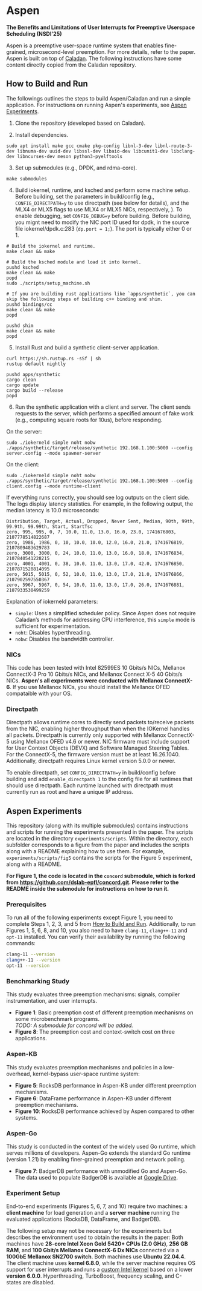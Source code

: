 # Aspen

**The Benefits and Limitations of User Interrupts for Preemptive Userspace Scheduling (NSDI'25)**

Aspen is a preemptive user-space runtime system that enables fine-grained, microsecond-level preemption. 
For more details, refer to the paper. 
Aspen is built on top of [Caladan](https://github.com/shenango/caladan.git).
The following instructions have some content directly copied from the Caladan repository.

## How to Build and Run 

The followings outlines the steps to build Aspen/Caladan and run a simple application. 
For instructions on running Aspen's experiments, see [Aspen Experiments](#aspen-experiments).

1) Clone the repository (developed based on Caladan).

2) Install dependencies.

```
sudo apt install make gcc cmake pkg-config libnl-3-dev libnl-route-3-dev libnuma-dev uuid-dev libssl-dev libaio-dev libcunit1-dev libclang-dev libncurses-dev meson python3-pyelftools
```

3) Set up submodules (e.g., DPDK, and rdma-core).

```
make submodules
```

4) Build iokernel, runtime, and ksched and perform some machine setup.
Before building, set the parameters in build/config 
(e.g., `CONFIG_DIRECTPATH=y` to use directpath (see below for details), 
and the MLX4 or MLX5 flags to use MLX4 or MLX5 NICs, respectively, ). 
To enable debugging, set `CONFIG_DEBUG=y` before building. 
Before building, you mignt need to modify the NIC port ID used for dpdk,
in the source file iokernel/dpdk.c:283 (`dp.port = 1;`). 
The port is typically either 0 or 1.

```
# Build the iokernel and runtime.
make clean && make

# Build the ksched module and load it into kernel.
pushd ksched
make clean && make
popd
sudo ./scripts/setup_machine.sh

# If you are building rust applications like `apps/synthetic`, you can skip the following steps of building c++ binding and shim.
pushd bindings/cc
make clean && make
popd

pushd shim
make clean && make
popd
```

5) Install Rust and build a synthetic client-server application.

```
curl https://sh.rustup.rs -sSf | sh
rustup default nightly
```
```
pushd apps/synthetic
cargo clean
cargo update
cargo build --release
popd
```

6) Run the synthetic application with a client and server. The client
sends requests to the server, which performs a specified amount of
fake work (e.g., computing square roots for 10us), before responding.

On the server:
```
sudo ./iokerneld simple noht nobw 
./apps/synthetic/target/release/synthetic 192.168.1.100:5000 --config server.config --mode spawner-server
```

On the client:
```
sudo ./iokerneld simple noht nobw
./apps/synthetic/target/release/synthetic 192.168.1.100:5000 --config client.config --mode runtime-client
```

If everything runs correctly, you should see log outputs on the client side. The logs display latency statistics.
For example, in the following output, the median latency is 10.0 microseconds:
```
Distribution, Target, Actual, Dropped, Never Sent, Median, 90th, 99th, 99.9th, 99.99th, Start, StartTsc
zero, 995, 995, 0, 7, 10.0, 11.0, 13.0, 16.0, 23.0, 1741676803, 2107778514822687
zero, 1986, 1986, 0, 10, 10.0, 10.0, 12.0, 16.0, 21.0, 1741676819, 2107809483629783
zero, 3000, 3000, 0, 24, 10.0, 11.0, 13.0, 16.0, 18.0, 1741676834, 2107840541228215
zero, 4001, 4001, 0, 38, 10.0, 11.0, 13.0, 17.0, 42.0, 1741676850, 2107871528814095
zero, 5015, 5015, 0, 52, 10.0, 11.0, 13.0, 17.0, 21.0, 1741676866, 2107902597550367
zero, 5967, 5967, 0, 54, 10.0, 11.0, 13.0, 17.0, 26.0, 1741676881, 2107933530499259
```

Explanation of iokerneld parameters: 
- `simple`: Uses a simplified scheduler policy. 
Since Aspen does not require Caladan’s methods for addressing CPU interference, this `simple` mode is sufficient for experimentation.
- `noht`: Disables hyperthreading.
- `nobw`: Disables the bandwidth controller.


### NICs
This code has been tested with Intel 82599ES 10 Gbits/s NICs, Mellanox ConnectX-3 Pro 10 Gbits/s NICs, and Mellanox Connect X-5 40 Gbits/s NICs. **Aspen's all experiments were conducted with Mellanox ConnectX-6**. If you use Mellanox NICs, you should install the Mellanox OFED compataible with your OS. 


### Directpath
Directpath allows runtime cores to directly send packets to/receive packets from the NIC, enabling
higher throughput than when the IOKernel handles all packets.
Directpath is currently only supported with Mellanox ConnectX-5 using Mellanox OFED v4.6 or newer.
NIC firmware must include support for User Context Objects (DEVX) and Software Managed Steering Tables.
For the ConnectX-5, the firmware version must be at least 16.26.1040. Additionally, directpath requires
Linux kernel version 5.0.0 or newer.

To enable directpath, set `CONFIG_DIRECTPATH=y` in build/config before building and add `enable_directpath 1`
to the config file for all runtimes that should use directpath. Each runtime launched with directpath must
currently run as root and have a unique IP address.


## Aspen Experiments

This repository (along with its multiple submodules) contains instructions and scripts for running the experiments presented in the paper. The scripts are located in the directory `experiments/scripts`. Within the directory, each subfolder corresponds to a figure from the paper and includes the scripts along with a README explaining how to use them.
For example, `experiments/scripts/fig5` contains the scripts for the Figure 5 experiment, along with a README.

**For Figure 1, the code is located in the `concord` submodule, which is forked from https://github.com/dslab-epfl/concord.git. Please refer to the README inside the submodule for instructions on how to run it.**

### Prerequisites

To run all of the following experiments except Figure 1, you need to complete Steps 1, 2, 3, and 5 from [How to Build and Run](#how-to-build-and-run).
Additionally, to run Figures 1, 5, 6, 8, and 10, you also need to have `clang-11`, `clang++-11` and `opt-11` installed. You can verify their availability by running the following commands:

```sh
clang-11 --version
clang++-11 --version
opt-11 --version
```


### Benchmarking Study

This study evaluates three preemption mechanisms: signals, compiler instrumentation, and user interrupts.

- **Figure 1**: Basic preemption cost of different preemption mechanisms on some microbenchmark programs.  
  *TODO: A submodule for concord will be added.*
- **Figure 8**: The preemption cost and context-switch cost on three applications.

### Aspen-KB

This study evaluates preemption mechanisms and policies in a low-overhead, kernel-bypass user-space runtime system:

- **Figure 5**: RocksDB performance in Aspen-KB under different preemption mechanisms.
- **Figure 6**: DataFrame performance in Aspen-KB under different preemption mechanisms.
- **Figure 10**: RocksDB performance achieved by Aspen compared to other systems.

### Aspen-Go 

This study is conducted in the context of the widely used Go runtime, which serves millions of developers. Aspen-Go extends the standard Go runtime (version 1.21) by enabling finer-grained preemption and network polling.

- **Figure 7**: BadgerDB performance with unmodified Go and Aspen-Go. 
The data used to populate BadgerDB is available at [Google Drive](https://drive.google.com/file/d/1umPzzNkfNgkitHGt_wl-5t2stFBN6o4w/view?usp=share_link).


### Experiment Setup

End-to-end experiments (Figures 5, 6, 7, and 10) require two machines: a **client machine** for load generation and a **server machine** running the evaluated applications (RocksDB, DataFrame, and BadgerDB). 

The following setup may not be necessary for the experiments but describes the environment used to obtain the results in the paper: Both machines have **28-core Intel Xeon Gold 5420+ CPUs (2.0 GHz)**, **256 GB RAM**, and **100 Gbit/s Mellanox ConnectX-6 Dx NICs** connected via a **100GbE Mellanox SN2700 switch**.
Both machines use **Ubuntu 22.04.4**. The client machine uses **kernel 6.8.0**, while the server machine requires OS support for user interrupts and runs a [custom Intel kernel](https://github.com/intel/uintr-linux-kernel) based on a lower **version 6.0.0**. Hyperthreading, TurboBoost, frequency scaling, and C-states are disabled.